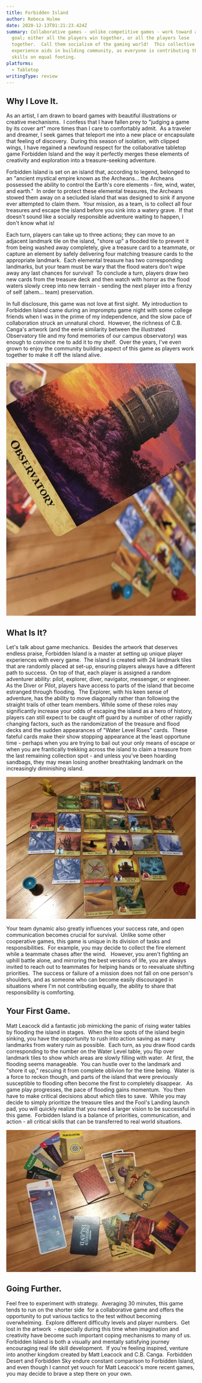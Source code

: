 ```yaml
---
title: Forbidden Island
author: Rebeca Hulme
date: 2020-12-13T01:21:23.424Z
summary: Collaborative games - unlike competitive games - work toward a common
  goal; either all the players win together, or all the players lose
  together.  Call them socialism of the gaming world!  This collective
  experience aids in building community, as everyone is contributing their
  skills on equal footing.
platforms:
  - Tabletop
writingType: review
---
```

## Why I Love It.

As an artist, I am drawn to board games with beautiful illustrations or creative mechanisms.  I confess that I have fallen prey to "judging a game by its cover art" more times than I care to comfortably admit.  As a traveler and dreamer, I seek games that teleport me into a new place or encapsulate that feeling of discovery.  During this season of isolation, with clipped wings, I have regained a newfound respect for the collaborative tabletop game Forbidden Island and the way it perfectly merges these elements of creativity and exploration into a treasure-seeking adventure. 

Forbidden Island is set on an island that, according to legend, belonged to an "ancient mystical empire known as the Archeans... the Archeans possessed the ability to control the Earth's core elements - fire, wind, water, and earth."  In order to protect these elemental treasures, the Archeans stowed them away on a secluded island that was designed to sink if anyone ever attempted to claim them.  Your mission, as a team, is to collect all four treasures and escape the island before you sink into a watery grave.  If that doesn't sound like a socially responsible adventure waiting to happen, I don't know what is! 

Each turn, players can take up to three actions; they can move to an adjacent landmark tile on the island, "shore up" a flooded tile to prevent it from being washed away completely, give a treasure card to a teammate, or capture an element by safely delivering four matching treasure cards to the appropriate landmark.  Each elemental treasure has two corresponding landmarks, but your team must be wary that the flood waters don't wipe away any last chances for survival!  To conclude a turn, players draw two new cards from the treasure deck and then watch with horror as the flood waters slowly creep into new terrain - sending the next player into a frenzy of self (ahem... team) preservation.

In full disclosure, this game was not love at first sight.  My introduction to Forbidden Island came during an impromptu game night with some college friends when I was in the prime of my independence, and the slow pace of collaboration struck an unnatural chord.  However, the richness of C.B. Canga's artwork (and the eerie similarity between the illustrated Observatory tile and my fond memories of our campus observatory) was enough to convince me to add it to my shelf.  Over the years, I've even grown to enjoy the community building aspect of this game as players work together to make it off the island alive. 

![Observatory Card in the foreground with the game board in the background on a wooden table.](/static/img/observatory.webp "Observatory Card")

## What Is It?

Let's talk about game mechanics.  Besides the artwork that deserves endless praise, Forbidden Island is a master at setting up unique player experiences with every game.  The island is created with 24 landmark tiles that are randomly placed at set-up, ensuring players always have a different path to success.  On top of that, each player is assigned a random adventurer ability: pilot, explorer, diver, navigator, messenger, or engineer.  As the Diver or Pilot, players have access to parts of the island that become estranged through flooding.  The Explorer, with his keen sense of adventure, has the ability to move diagonally rather than following the straight trails of other team members. While some of these roles may significantly increase your odds of escaping the island as a hero of history, players can still expect to be caught off guard by a number of other rapidly changing factors, such as the randomization of the treasure and flood decks and the sudden appearances of "Water Level Rises" cards.  These fateful cards make their show stopping appearance at the least opportune time - perhaps when you are trying to bail out your only means of escape or when you are frantically trekking across the island to claim a treasure from the last remaining collection spot - and unless you've been hoarding sandbags, they may mean losing another breathtaking landmark on the increasingly diminishing island.  

![A top down view of the entire gameboard with each of the main components on either side. Some of the tiles have been flipped over.](/static/img/img_5298.webp "The Entire Game Board")

Your team dynamic also greatly influences your success rate, and open communication becomes crucial for survival.  Unlike some other cooperative games, this game is unique in its division of tasks and responsibilities.  For example, you may decide to collect the fire element while a teammate chases after the wind.   However, you aren't fighting an uphill battle alone, and mirroring the best versions of life, you are always invited to reach out to teammates for helping hands or to reevaluate shifting priorities.  The success or failure of a mission does not fall on one person's shoulders, and as someone who can become easily discouraged in situations where I'm not contributing equally, the ability to share that responsibility is comforting.



## Your First Game. 

Matt Leacock did a fantastic job mimicking the panic of rising water tables by flooding the island in stages.  When the low spots of the island begin sinking, you have the opportunity to rush into action saving as many landmarks from watery ruin as possible.  Each turn, as you draw flood cards corresponding to the number on the Water Level table, you flip over landmark tiles to show which areas are slowly filling with water.  At first, the flooding seems manageable.  You can hustle over to the landmark and "shore it up," rescuing it from complete oblivion for the time being.  Water is a force to reckon though, and parts of the island that were previously susceptible to flooding often become the first to completely disappear.   As game play progresses, the pace of flooding gains momentum.  You then have to make critical decisions about which tiles to save.  While you may decide to simply prioritize the treasure tiles and the Fool's Landing launch pad, you will quickly realize that you need a larger vision to be successful in this game.  Forbidden Island is a balance of priorities, communication, and action - all critical skills that can be transferred to real world situations. 

![A top down view of the components of the game. Includes the tiles, flood counter, player cards, and card deck.](/static/img/img_5300.webp "Overview of the Components")

## Going Further. 

Feel free to experiment with strategy.  Averaging 30 minutes, this game tends to run on the shorter side  for a collaborative game and offers the opportunity to put various tactics to the test without becoming overwhelming.  Explore different difficulty levels and player numbers.  Get lost in the artwork  - especially during this time when imagination and creativity have become such important coping mechanisms to many of us.  Forbidden Island is both a visually and mentally satisfying journey encouraging real life skill development.  If you're feeling inspired, venture into another kingdom created by Matt Leacock and C.B. Canga.  Forbidden Desert and Forbidden Sky endure constant comparison to Forbidden Island, and even though I cannot yet vouch for Matt Leacock's more recent games, you may decide to brave a step there on your own.